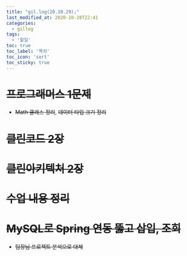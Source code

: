```yaml
---
title: "gil.log(20.10.29);"
last_modified_at: 2020-10-28T22:41
categories: 
  - gillog
tags: 
  - '할일'
toc: true
toc_label: '목차'
toc_icon: 'sort'
toc_sticky: true
---
```

# ~~프로그래머스 1문제~~
- ~~Math 클래스 정리~~, ~~데이터 타입 크기 정리~~

# ~~클린코드 2장~~

# ~~클린아키텍처 2장~~

# ~~수업 내용 정리~~

# ~~MySQL로 Spring 연동 뚫고 삽입, 조회~~
- ~~팀장님 프로젝트 분석으로 대체~~